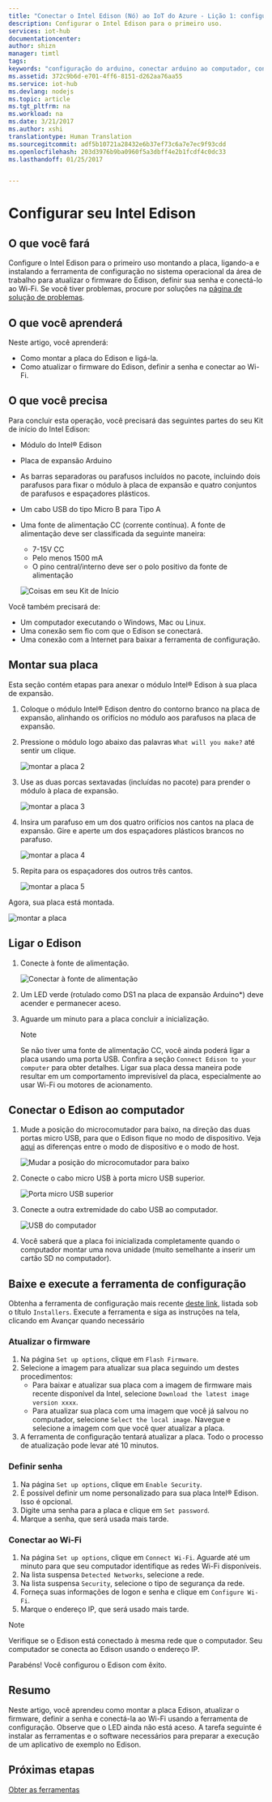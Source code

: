 ```yaml
---
title: "Conectar o Intel Edison (Nó) ao IoT do Azure - Lição 1: configurar dispositivo | Microsoft Docs"
description: Configurar o Intel Edison para o primeiro uso.
services: iot-hub
documentationcenter: 
author: shizn
manager: timtl
tags: 
keywords: "configuração do arduino, conectar arduino ao computador, configurar arduino, placa arduino"
ms.assetid: 372c9b6d-e701-4ff6-8151-d262aa76aa55
ms.service: iot-hub
ms.devlang: nodejs
ms.topic: article
ms.tgt_pltfrm: na
ms.workload: na
ms.date: 3/21/2017
ms.author: xshi
translationtype: Human Translation
ms.sourcegitcommit: adf5b10721a28432e6b37ef73c6a7e7ec9f93cdd
ms.openlocfilehash: 203d3976b9ba0960f5a3dbff4e2b1fcdf4c0dc33
ms.lasthandoff: 01/25/2017


---
```

# <a name="configure-your-intel-edison"></a>Configurar seu Intel Edison
## <a name="what-you-will-do"></a>O que você fará
Configure o Intel Edison para o primeiro uso montando a placa, ligando-a e instalando a ferramenta de configuração no sistema operacional da área de trabalho para atualizar o firmware do Edison, definir sua senha e conectá-lo ao Wi-Fi. Se você tiver problemas, procure por soluções na [página de solução de problemas][troubleshooting].

## <a name="what-you-will-learn"></a>O que você aprenderá
Neste artigo, você aprenderá:

* Como montar a placa do Edison e ligá-la.
* Como atualizar o firmware do Edison, definir a senha e conectar ao Wi-Fi.

## <a name="what-you-need"></a>O que você precisa
Para concluir esta operação, você precisará das seguintes partes do seu Kit de início do Intel Edison:

* Módulo do Intel® Edison
* Placa de expansão Arduino
* As barras separadoras ou parafusos incluídos no pacote, incluindo dois parafusos para fixar o módulo à placa de expansão e quatro conjuntos de parafusos e espaçadores plásticos.
* Um cabo USB do tipo Micro B para Tipo A
* Uma fonte de alimentação CC (corrente contínua). A fonte de alimentação deve ser classificada da seguinte maneira:
  - 7-15V CC
  - Pelo menos 1500 mA
  - O pino central/interno deve ser o polo positivo da fonte de alimentação

  ![Coisas em seu Kit de Início](media/iot-hub-intel-edison-lessons/lesson1/kit.png)

Você também precisará de:

* Um computador executando o Windows, Mac ou Linux.
* Uma conexão sem fio com que o Edison se conectará.
* Uma conexão com a Internet para baixar a ferramenta de configuração.

## <a name="assemble-your-board"></a>Montar sua placa

Esta seção contém etapas para anexar o módulo Intel® Edison à sua placa de expansão.

1. Coloque o módulo Intel® Edison dentro do contorno branco na placa de expansão, alinhando os orifícios no módulo aos parafusos na placa de expansão.

2. Pressione o módulo logo abaixo das palavras `What will you make?` até sentir um clique.

   ![montar a placa 2](media/iot-hub-intel-edison-lessons/lesson1/assemble_board2.jpg)

3. Use as duas porcas sextavadas (incluídas no pacote) para prender o módulo à placa de expansão.

   ![montar a placa 3](media/iot-hub-intel-edison-lessons/lesson1/assemble_board3.jpg)

4. Insira um parafuso em um dos quatro orifícios nos cantos na placa de expansão. Gire e aperte um dos espaçadores plásticos brancos no parafuso.

   ![montar a placa 4](media/iot-hub-intel-edison-lessons/lesson1/assemble_board4.jpg)

5. Repita para os espaçadores dos outros três cantos.

   ![montar a placa 5](media/iot-hub-intel-edison-lessons/lesson1/assemble_board5.jpg)

Agora, sua placa está montada.

   ![montar a placa](media/iot-hub-intel-edison-lessons/lesson1/assembled_board.jpg)

## <a name="power-up-edison"></a>Ligar o Edison

1. Conecte à fonte de alimentação.

   ![Conectar à fonte de alimentação](media/iot-hub-intel-edison-lessons/lesson1/plug_power.jpg)

2. Um LED verde (rotulado como DS1 na placa de expansão Arduino*) deve acender e permanecer aceso.

3. Aguarde um minuto para a placa concluir a inicialização.

   > [!NOTE]
   > Se não tiver uma fonte de alimentação CC, você ainda poderá ligar a placa usando uma porta USB. Confira a seção `Connect Edison to your computer` para obter detalhes. Ligar sua placa dessa maneira pode resultar em um comportamento imprevisível da placa, especialmente ao usar Wi-Fi ou motores de acionamento.

## <a name="connect-edison-to-your-computer"></a>Conectar o Edison ao computador

1. Mude a posição do microcomutador para baixo, na direção das duas portas micro USB, para que o Edison fique no modo de dispositivo. Veja [aqui](https://software.intel.com/en-us/node/628233#usb-device-mode-vs-usb-host-mode) as diferenças entre o modo de dispositivo e o modo de host.

   ![Mudar a posição do microcomutador para baixo](media/iot-hub-intel-edison-lessons/lesson1/toggle_down_microswitch.jpg)

2. Conecte o cabo micro USB à porta micro USB superior.

   ![Porta micro USB superior](media/iot-hub-intel-edison-lessons/lesson1/top_usbport.jpg)

3. Conecte a outra extremidade do cabo USB ao computador.

   ![USB do computador](media/iot-hub-intel-edison-lessons/lesson1/computer_usb.jpg)

4. Você saberá que a placa foi inicializada completamente quando o computador montar uma nova unidade (muito semelhante a inserir um cartão SD no computador).

## <a name="download-and-run-the-configuration-tool"></a>Baixe e execute a ferramenta de configuração
Obtenha a ferramenta de configuração mais recente [deste link](https://software.intel.com/en-us/iot/hardware/edison/downloads), listada sob o título `Installers`. Execute a ferramenta e siga as instruções na tela, clicando em Avançar quando necessário

### <a name="flash-firmware"></a>Atualizar o firmware
1. Na página `Set up options`, clique em `Flash Firmware`.
2. Selecione a imagem para atualizar sua placa seguindo um destes procedimentos:
   - Para baixar e atualizar sua placa com a imagem de firmware mais recente disponível da Intel, selecione `Download the latest image version xxxx`.
   - Para atualizar sua placa com uma imagem que você já salvou no computador, selecione `Select the local image`. Navegue e selecione a imagem com que você quer atualizar a placa.
3. A ferramenta de configuração tentará atualizar a placa. Todo o processo de atualização pode levar até 10 minutos.

### <a name="set-password"></a>Definir senha
1. Na página `Set up options`, clique em `Enable Security`.
2. É possível definir um nome personalizado para sua placa Intel® Edison. Isso é opcional.
3. Digite uma senha para a placa e clique em `Set password`.
4. Marque a senha, que será usada mais tarde.

### <a name="connect-wi-fi"></a>Conectar ao Wi-Fi
1. Na página `Set up options`, clique em `Connect Wi-Fi`. Aguarde até um minuto para que seu computador identifique as redes Wi-Fi disponíveis.
2. Na lista suspensa `Detected Networks`, selecione a rede.
3. Na lista suspensa `Security`, selecione o tipo de segurança da rede.
4. Forneça suas informações de logon e senha e clique em `Configure Wi-Fi`.
5. Marque o endereço IP, que será usado mais tarde.

> [!NOTE]
> Verifique se o Edison está conectado à mesma rede que o computador. Seu computador se conecta ao Edison usando o endereço IP.

Parabéns! Você configurou o Edison com êxito.

## <a name="summary"></a>Resumo
Neste artigo, você aprendeu como montar a placa Edison, atualizar o firmware, definir a senha e conectá-la ao Wi-Fi usando a ferramenta de configuração. Observe que o LED ainda não está aceso. A tarefa seguinte é instalar as ferramentas e o software necessários para preparar a execução de um aplicativo de exemplo no Edison.

## <a name="next-steps"></a>Próximas etapas
[Obter as ferramentas][get-the-tools]
<!-- Images and links -->

[troubleshooting]: iot-hub-intel-edison-kit-node-troubleshooting.md
[get-the-tools]: iot-hub-intel-edison-kit-node-lesson1-get-the-tools-win32.md
